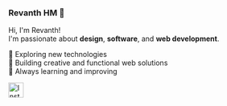 ### Revanth HM 👋  

Hi, I'm Revanth!  
I'm passionate about **design**, **software**, and **web development**.  

🔹 Exploring new technologies  
🔹 Building creative and functional web solutions  
🔹 Always learning and improving  

<a href="https://www.instagram.com/revanth_hm_gowda?igsh=OHhyem5id25senQ4">
  <img src="https://img.shields.io/badge/-000000?style=for-the-badge&logo=instagram&logoColor=E4405F&label=" alt="Instagram" height="30">
</a>
